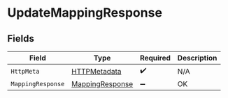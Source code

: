 # UpdateMappingResponse


## Fields

| Field                                                         | Type                                                          | Required                                                      | Description                                                   |
| ------------------------------------------------------------- | ------------------------------------------------------------- | ------------------------------------------------------------- | ------------------------------------------------------------- |
| `HttpMeta`                                                    | [HTTPMetadata](../../Models/Components/HTTPMetadata.md)       | :heavy_check_mark:                                            | N/A                                                           |
| `MappingResponse`                                             | [MappingResponse](../../Models/Components/MappingResponse.md) | :heavy_minus_sign:                                            | OK                                                            |